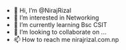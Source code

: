 - 👋 Hi, I’m @NirajRizal
- 👀 I’m interested in Networking
- 🌱 I’m currently learning Bsc CSIT
- 💞️ I’m looking to collaborate on ...
- 📫 How to reach me nirajrizal.com.np

<!---
NirajRizal/NirajRizal is a ✨ special ✨ repository because its `README.md` (this file) appears on your GitHub profile.
You can click the Preview link to take a look at your changes.
--->
